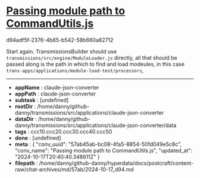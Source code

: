 # [Passing module path to CommandUtils.js](https://claude.ai/chat/57ab45ab-bc08-4fa5-8854-50fd049e5c8c)

d94adf5f-2376-4b85-b542-58b660a82712

Start again. TransmissionsBuilder should use `transmissions/src/engine/ModuleLoader.js` directly, all that should be passed along is the path in which to find and load modeules, in this case `trans-apps/applications/module-load-test/processors`,

---

* **appName** : claude-json-converter
* **appPath** : claude-json-converter
* **subtask** : [undefined]
* **rootDir** : /home/danny/github-danny/transmissions/src/applications/claude-json-converter
* **dataDir** : /home/danny/github-danny/transmissions/src/applications/claude-json-converter/data
* **tags** : ccc10.ccc20.ccc30.ccc40.ccc50
* **done** : [undefined]
* **meta** : {
  "conv_uuid": "57ab45ab-bc08-4fa5-8854-50fd049e5c8c",
  "conv_name": "Passing module path to CommandUtils.js",
  "updated_at": "2024-10-17T20:40:40.348611Z"
}
* **filepath** : /home/danny/github-danny/hyperdata/docs/postcraft/content-raw/chat-archives/md/57ab/2024-10-17_d94.md